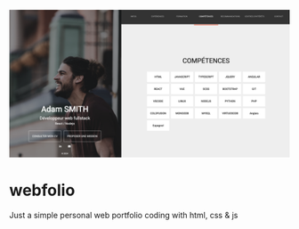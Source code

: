 ![screenshot](assets/images/screenshot.png)

# webfolio

Just a simple personal web portfolio coding with html, css & js
